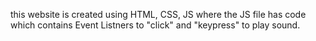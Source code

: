this website is created using HTML, CSS, JS where the JS file has code which contains Event Listners to "click" and "keypress" to play sound. 
